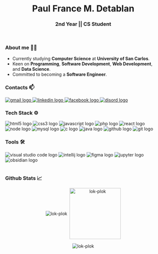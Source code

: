 
<h1 align="center">Paul France M. Detablan</h1>
<h3 align="center">2nd Year || CS Student</h3><br>

### About me 🙆‍♂️
- Currently studying **Computer Science** at **University of San Carlos**.
- Keen on **Programming**, **Software Development**, **Web Development**, and **Data Science**.
- Committed to becoming a **Software Engineer**.

###  Contacts 📫
<div align="left">
    <a href="https://mail.google.com/mail/u/0/#inbox target="_blank">
        <img src="https://img.shields.io/badge/Gmail-D14836?style=for-the-badge&logo=gmail&logoColor=white" alt="gmail logo">
    </a>
    <a href="https://www.instagram.com/plok.mp4/" target="_blank">
        <img src="https://img.shields.io/badge/Instagram-E4405F?style=for-the-badge&logo=instagram&logoColor=white" alt="linkedin logo">
    </a>
    <a href="https://www.facebook.com/PaulFranceDetablan/" target="_blank">
        <img src="https://img.shields.io/badge/Facebook-1877F2?style=for-the-badge&logo=facebook&logoColor=white" alt="facebook logo">
    </a>
    <a href="https://discord.com/users/599148961332461569" target="_blank">
        <img src="https://img.shields.io/badge/Discord-5865F2?style=for-the-badge&logo=discord&logoColor=white" alt="disord logo">
    </a>
</div>

### Tech Stack ⚙
<div align="left">
    <img src="https://img.shields.io/badge/HTML5-E34F26?logo=html5&logoColor=white&style=for-the-badge" alt="html5 logo" />
    <img src="https://img.shields.io/badge/CSS3-1572B6?logo=css3&logoColor=white&style=for-the-badge" alt="css3 logo"  />
    <img src="https://img.shields.io/badge/JavaScript-F7DF1E?logo=javascript&logoColor=black&style=for-the-badge" alt="javascript logo"  />
    <img src="https://img.shields.io/badge/PHP-777BB4?style=for-the-badge&logo=php&logoColor=white" alt="php logo">
    <img src="https://img.shields.io/badge/react-%2320232a.svg?style=for-the-badge&logo=react&logoColor=%2361DAFB" alt="react logo">
    <img src="https://img.shields.io/badge/node.js-6DA55F?style=for-the-badge&logo=node.js&logoColor=white" alt="node logo">
    <img src="https://img.shields.io/badge/MySQL-005C84?style=for-the-badge&logo=mysql&logoColor=white" alt="mysql logo">
    <img src="https://img.shields.io/badge/C-00599C?style=for-the-badge&logo=c&logoColor=white" alt="c logo">
    <img src="https://img.shields.io/badge/java-%23ED8B00.svg?style=for-the-badge&logo=openjdk&logoColor=white" alt="java logo">
    <img src="https://img.shields.io/badge/github-%23121011.svg?style=for-the-badge&logo=github&logoColor=white" alt="github logo">
    <img src="https://img.shields.io/badge/git-%23F05033.svg?style=for-the-badge&logo=git&logoColor=white" alt="git logo">
</div>

### Tools 🛠
<div align="left">
    <img src="https://img.shields.io/badge/Visual_Studio_Code-0078D4?style=for-the-badge&logo=visual%20studio%20code&logoColor=white" alt="visual studio code logo">
    <img src="https://img.shields.io/badge/IntelliJIDEA-000000.svg?style=for-the-badge&logo=intellij-idea&logoColor=white" alt="intellij logo">
    <img src="https://img.shields.io/badge/Figma-F24E1E?style=for-the-badge&logo=figma&logoColor=white" alt="figma logo">
    <img src="https://img.shields.io/badge/Jupyter-F37626.svg?&style=for-the-badge&logo=Jupyter&logoColor=white" alt="jupyter logo">
    <img src="https://img.shields.io/badge/Obsidian-483699?style=for-the-badge&logo=Obsidian&logoColor=white" alt="obsidian logo">
</div> 
<h1></h1>

### Github Stats 📈
<p align="center">
    <img align="center" src="https://github-readme-stats.vercel.app/api/top-langs?username=lok-plok&show_icons=true&theme=dark&title_color=7e1dfb&locale=en&layout=compact" alt="lok-plok" />
    &nbsp;<img align="center" src="https://github-readme-stats.vercel.app/api?username=lok-plok&show_icons=true&theme=dark&title_color=7e1dfb&locale=en" alt="lok-plok" height="165"/>
   <p align="center"> <img src="https://komarev.com/ghpvc/?username=lok-plok&label=Profile%20views&color=7e1dfb&style=flat" alt="lok-plok" /> </p>
</p>

<h1></h1>
